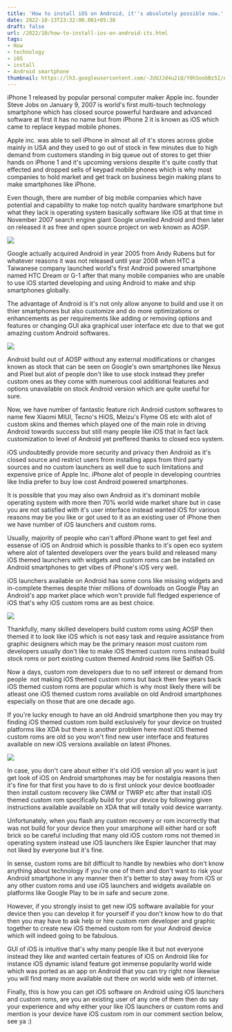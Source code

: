 ```yaml
---
title: 'How to install iOS on Android, it''s absolutely possible now.'
date: 2022-10-13T23:32:00.001+05:30
draft: false
url: /2022/10/how-to-install-ios-on-android-its.html
tags: 
- How
- technology
- iOS
- install
- Android smartphone
thumbnail: https://lh3.googleusercontent.com/-JUUJJd4u2iQ/Y0hSoobBz5I/AAAAAAAAOOk/jalSbkJz-zwPCuLr5-tpVRh2avOzK2RwwCNcBGAsYHQ/s1600/1665684116725329-0.png
---
```


  

iPhone 1 released by popular personal computer maker Apple inc. founder Steve Jobs on January 9, 2007 is world's first multi-touch technology smartphone which has closed source powerful hardware and advanced software at first it has no name but from iPhone 2 it is known as iOS which came to replace keypad mobile phones.

  

Apple inc. was able to sell iPhone in almost all of it's stores across globe mainly in USA and they used to go out of stock in few minutes due to high demand from customers standing in big queue out of stores to get thier hands on iPhone 1 and it's upcoming versions despite it's quite costly that effected and dropped sells of keypad mobile phones which is why most companies to hold market and get track on business begin making plans to make smartphones like iPhone.

  

Even though, there are number of big mobile companies which have potential and capability to make top notch quality hardware smartphone but what they lack is operating system basically software like iOS at that time in November 2007 search engine giant Google unveiled Android and then later on released it as free and open source project on web known as AOSP.

  

 ![](https://lh3.googleusercontent.com/-azpHQjU1Ako/Y1UHRN1xq1I/AAAAAAAAOXs/5DXqb65JCj4lN9Pqo3H9YWCq7rwIXo7TQCNcBGAsYHQ/s1600/1666516800813998-0.png) 

  

  

Google actually acquired Android in year 2005 from Andy Rubens but for whatever reasons it was not released until year 2008 when HTC a Taiwanese company launched world's first Android powered smartphone named HTC Dream or G-1 after that many mobile companies who are unable to use iOS started developing and using Android to make and ship smartphones globally.

  

The advantage of Android is it's not only allow anyone to build and use it on thier smartphones but also customize and do more optimizations or enhancements as per requirements like adding or removing options and features or changing GUI aka graphical user interface etc due to that we got amazing custom Android softwares.

  

 ![](https://lh3.googleusercontent.com/-cWs1WNfmSss/Y1UHP04WaEI/AAAAAAAAOXo/Y3FcdBWO7l41ay_hh2fqEWm_VLzcAvBdwCNcBGAsYHQ/s1600/1666516796758254-1.png) 

  

  

Android build out of AOSP without any external modifications or changes known as stock that can be seen on Google's own smartphones like Nexus and Pixel but alot of people don't like to use stock instead they prefer custom ones as they come with numerous cool additional features and options unavailable on stock Android version which are quite useful for sure.

  

Now, we have number of fantastic feature rich Android custom softwares to name few Xiaomi MIUI, Tecno's HiOS, Meizu's Flyme OS etc with alot of custom skins and themes which played one of the main role in driving Android towards success but still many people like iOS that in fact lack customization to level of Android yet preffered thanks to closed eco system.

  

iOS undoubtedly provide more security and privacy then Android as it's closed source and restrict users from installing apps from third party sources and no custom launchers as well due to such limitations and expensive price of Apple Inc. iPhone alot of people in developing countries like India prefer to buy low cost Android powered smartphones.

  

It is possible that you may also own Android as it's dominant mobile operating system with more then 70% world wide market share but in case you are not satisfied with it's user interface instead wanted iOS for various reasons may be you like or got used to it as an existing user of iPhone then we have number of iOS launchers and custom roms.

  

Usually, majority of people who can't afford iPhone want to get feel and essense of iOS on Android which is possible thanks to it's open eco system where alot of talented developers over the years build and released many iOS themed launchers with widgets and custom roms can be installed on Android smartphones to get vibes of iPhone's iOS very well.

  

iOS launchers available on Android has some cons like missing widgets and in-complete themes despite thier millions of downloads on Google Play an Android's app market place which won't provide full fledged experience of iOS that's why iOS custom roms are as best choice.

  

 ![](https://lh3.googleusercontent.com/-4Cvtz-9KHrk/Y1UHO7TW0qI/AAAAAAAAOXk/XA3f7Jeu4G03L7uuCKWOH8T2XSM9K033ACNcBGAsYHQ/s1600/1666516792652475-2.png) 

  

  

Thankfully, many skilled developers build custom roms using AOSP then themed it to look like iOS which is not easy task and require assistance from graphic designers which may be the primary reason most custom rom developers usually don't like to make iOS themed custom roms instead build stock roms or port existing custom themed Android roms like Sailfish OS.

  

Now a days, custom rom developers due to no self interest or demand from people  not making iOS themed custom roms but back then few years back iOS themed custom roms are popular which is why most likely there will be atleast one iOS themed custom roms available on old Android smartphones especially on those that are one decade ago.

  

If you're lucky enough to have an old Android smartphone then you may try finding iOS themed custom rom build exclusively for your device on trusted platforms like XDA but there is another problem here most iOS themed custom roms are old so you won't find new user interface and features available on new iOS versions available on latest iPhones.

  

 ![](https://lh3.googleusercontent.com/-ETZSh1efs0k/Y1UHNxDA2yI/AAAAAAAAOXg/BmTs3q5bvjQ_ed1b6RoYxVzdUUPwblv4ACNcBGAsYHQ/s1600/1666516786367708-3.png) 

  

  

In case, you don't care about either it's old iOS version all you want is just get look of iOS on Android smartphones may be for nostalgia reasons then it's fine for that first you have to do is first unlock your device bootloader then install custom recovery like CWM or TWRP etc after that install iOS themed custom rom specifically build for your device by following given instructions available available on XDA that will totally void device warranty.

  

Unfortunately, when you flash any custom recovery or rom incorrectly that was not build for your device then your smarphone will either hard or soft brick so be careful including that many old iOS custom roms not themed in operating system instead use iOS launchers like Espier launcher that may not liked by everyone but it's fine.

  

In sense, custom roms are bit difficult to handle by newbies who don't know anything about technology if you're one of them and don't want to risk your Android smartphone in any manner then it's better to stay away from iOS or any other custom roms and use iOS launchers and widgets available on platforms like Google Play to be in safe and secure zone.

  

However, if you strongly insist to get new iOS software available for your device then you can develop it for yourself if you don't know how to do that then you may have to ask help or hire custom rom developer and graphic together to create new iOS themed custom rom for your Android device which will indeed going to be fabulous.

  

GUI of iOS is intuitive that's why many people like it but not everyone instead they like and wanted certain features of iOS on Android like for instance iOS dynamic island feature got immense popularity world wide which was ported as an app on Android that you can try right now likewise you will find many more available out there on world wide web of internet.

  

Finally, this is how you can get iOS software on Android using iOS launchers and custom roms, are you an existing user of any one of them then do say your experience and why either your like iOS launchers or custom roms and mention is your device have iOS custom rom in our comment section below, see ya :)